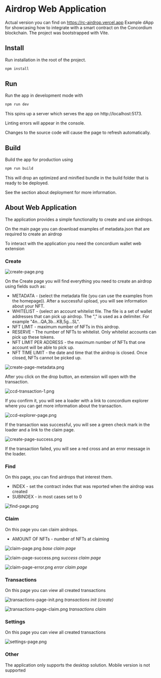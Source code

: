 # Airdrop Web Application
Actual version
you can find on https://rc-airdrop.vercel.app
Example dApp for showcasing how to integrate with a smart contract on the Concordium blockchain.
The project was bootstrapped with Vite.

## Install
Run installation in the root of the project.
```bash
npm install
```

## Run
Run the app in development mode with
```bash
npm run dev
```
This spins up a server which serves the app on http://localhost:5173.

Linting errors will appear in the console.

Changes to the source code will cause the page to refresh automatically.

## Build
Build the app for production using
```bash
npm run build
```
This will drop an optimized and minified bundle in the build folder that is ready to be deployed.

See the section about deployment for more information.

## About Web Application
The application provides a simple functionality to create and use airdrops.

On the main page you can download examples of metadata.json that are required to create an airdrop

To interact with the application you need the concordium wallet web extension

### Create

![create-page.png](docs/create-page.png)

On the Create page you will find everything you need to create an airdrop using fields such as:
- METADATA - (select the metadata file (you can use the examples from the homepage)). After a successful upload, you will see information about your NFT.
- WHITELIST - (select an account whitelist file. The file is a set of wallet addresses that can pick up airdrop. The "," is used as a delimiter. For example "4n...QA,3b...KB,5g...SL".
- NFT LIMIT - maximum number of NFTs in this airdrop.
- RESERVE - The number of NFTs to whitelist. Only whitelist accounts can pick up these tokens.
- NFT LIMIT PER ADDRESS - the maximum number of NFTs that one account will be able to pick up.
- NFT TIME LIMIT - the date and time that the airdrop is closed. Once closed, NFTs cannot be picked up.

![create-page-metadata.png](docs/create-page-metadata.png)

After you click on the drop button, an extension will open with the transaction.

![ccd-transaction-1.png](docs/ccd-transaction-init.png)

If you confirm it, you will see a loader with a link to concordium explorer where you can get more information about the transaction.

![ccd-explorer-page.png](docs/ccd-explorer-page.png)

If the transaction was successful, you will see a green check mark in the loader and a link to the claim page.

![create-page-success.png](docs/create-page-success.png)

If the transaction failed, you will see a red cross and an error message in the loader.

### Find

On this page, you can find airdrops that interest them.

- INDEX - set the contract index that was reported when the airdrop was created
- SUBINDEX - in most cases set to 0

![find-page.png](docs/find-page.png)

### Claim

On this page you can claim airdrops.

- AMOUNT OF NFTs - number of NFTs at claiming

![claim-page.png](docs/claim-page.png)
_base claim page_

![claim-page-success.png](docs/claim-page-success.png)
_success claim page_

![claim-page-error.png](docs/claim-page-error.png)
_error claim page_

### Transactions

On this page you can view all created transactions

![transactions-page-init.png](docs/transactions-page-init.png)
_transactions init (create)_

![transactions-page-claim.png](docs/transactions-page-claim.png)
_transactions claim_

### Settings

On this page you can view all created transactions

![settings-page.png](docs/settings-page.png)

### Other

The application only supports the desktop solution. 
Mobile version is not supported
